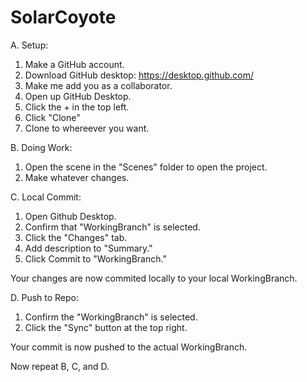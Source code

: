 # SolarCoyote

A. Setup:

1. Make a GitHub account.
2. Download GitHub desktop: https://desktop.github.com/
3. Make me add you as a collaborator.
4. Open up GitHub Desktop.
5. Click the + in the top left.
6. Click "Clone"
7. Clone to whereever you want.

B. Doing Work:

1. Open the scene in the "Scenes" folder to open the project.
2. Make whatever changes.

C. Local Commit:

1. Open Github Desktop.
2. Confirm that "WorkingBranch" is selected.
3. Click the "Changes" tab.
4. Add description to "Summary."
5. Click Commit to "WorkingBranch."

Your changes are now commited locally to your local WorkingBranch.

D. Push to Repo:

1. Confirm the "WorkingBranch" is selected.
2. Click the "Sync" button at the top right.

Your commit is now pushed to the actual WorkingBranch. 

Now repeat B, C, and D.
